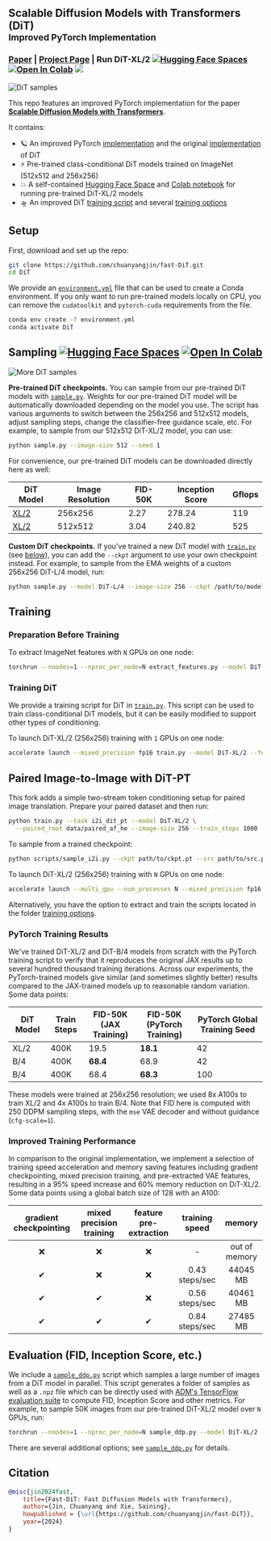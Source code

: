 ## Scalable Diffusion Models with Transformers (DiT)<br><sub>Improved PyTorch Implementation</sub>

### [Paper](http://arxiv.org/abs/2212.09748) | [Project Page](https://www.wpeebles.com/DiT) | Run DiT-XL/2 [![Hugging Face Spaces](https://img.shields.io/badge/%F0%9F%A4%97%20Hugging%20Face-Spaces-blue)](https://huggingface.co/spaces/wpeebles/DiT) [![Open In Colab](https://colab.research.google.com/assets/colab-badge.svg)](http://colab.research.google.com/github/facebookresearch/DiT/blob/main/run_DiT.ipynb) <a href="https://replicate.com/arielreplicate/scalable_diffusion_with_transformers"><img src="https://replicate.com/arielreplicate/scalable_diffusion_with_transformers/badge"></a>

![DiT samples](visuals/sample_grid_0.png)

This repo features an improved PyTorch implementation for the paper [**Scalable Diffusion Models with Transformers**](https://www.wpeebles.com/DiT).

It contains:

* 🪐 An improved PyTorch [implementation](models.py) and the original [implementation](train_options/models_original.py) of DiT
* ⚡️ Pre-trained class-conditional DiT models trained on ImageNet (512x512 and 256x256)
* 💥 A self-contained [Hugging Face Space](https://huggingface.co/spaces/wpeebles/DiT) and [Colab notebook](http://colab.research.google.com/github/facebookresearch/DiT/blob/main/run_DiT.ipynb) for running pre-trained DiT-XL/2 models
* 🛸 An improved DiT [training script](train.py) and several [training options](train_options)

## Setup

First, download and set up the repo:

```bash
git clone https://github.com/chuanyangjin/fast-DiT.git
cd DiT
```

We provide an [`environment.yml`](environment.yml) file that can be used to create a Conda environment. If you only want 
to run pre-trained models locally on CPU, you can remove the `cudatoolkit` and `pytorch-cuda` requirements from the file.

```bash
conda env create -f environment.yml
conda activate DiT
```


## Sampling [![Hugging Face Spaces](https://img.shields.io/badge/%F0%9F%A4%97%20Hugging%20Face-Spaces-blue)](https://huggingface.co/spaces/wpeebles/DiT) [![Open In Colab](https://colab.research.google.com/assets/colab-badge.svg)](http://colab.research.google.com/github/facebookresearch/DiT/blob/main/run_DiT.ipynb)
![More DiT samples](visuals/sample_grid_1.png)

**Pre-trained DiT checkpoints.** You can sample from our pre-trained DiT models with [`sample.py`](sample.py). Weights for our pre-trained DiT model will be 
automatically downloaded depending on the model you use. The script has various arguments to switch between the 256x256
and 512x512 models, adjust sampling steps, change the classifier-free guidance scale, etc. For example, to sample from
our 512x512 DiT-XL/2 model, you can use:

```bash
python sample.py --image-size 512 --seed 1
```

For convenience, our pre-trained DiT models can be downloaded directly here as well:

| DiT Model     | Image Resolution | FID-50K | Inception Score | Gflops | 
|---------------|------------------|---------|-----------------|--------|
| [XL/2](https://dl.fbaipublicfiles.com/DiT/models/DiT-XL-2-256x256.pt) | 256x256          | 2.27    | 278.24          | 119    |
| [XL/2](https://dl.fbaipublicfiles.com/DiT/models/DiT-XL-2-512x512.pt) | 512x512          | 3.04    | 240.82          | 525    |


**Custom DiT checkpoints.** If you've trained a new DiT model with [`train.py`](train.py) (see [below](#training-dit)), you can add the `--ckpt`
argument to use your own checkpoint instead. For example, to sample from the EMA weights of a custom 
256x256 DiT-L/4 model, run:

```bash
python sample.py --model DiT-L/4 --image-size 256 --ckpt /path/to/model.pt
```


## Training
### Preparation Before Training
To extract ImageNet features with `N` GPUs on one node:

```bash
torchrun --nnodes=1 --nproc_per_node=N extract_features.py --model DiT-XL/2 --data-path /path/to/imagenet/train --features-path /path/to/store/features --global-batch-size=256
```

### Training DiT
We provide a training script for DiT in [`train.py`](train.py). This script can be used to train class-conditional 
DiT models, but it can be easily modified to support other types of conditioning. 

To launch DiT-XL/2 (256x256) training with `1` GPUs on one node:

```bash
accelerate launch --mixed_precision fp16 train.py --model DiT-XL/2 --feature-path /path/to/store/features
```

## Paired Image-to-Image with DiT-PT

This fork adds a simple two-stream token conditioning setup for paired image translation. Prepare your paired dataset and then run:

```bash
python train.py --task i2i_dit_pt --model DiT-XL/2 \
  --paired_root data/paired_af_he --image-size 256 --train_steps 1000
```

To sample from a trained checkpoint:

```bash
python scripts/sample_i2i.py --ckpt path/to/ckpt.pt --src path/to/src.png --image-size 256
```

To launch DiT-XL/2 (256x256) training with `N` GPUs on one node:
```bash
accelerate launch --multi_gpu --num_processes N --mixed_precision fp16 train.py --model DiT-XL/2 --feature-path /path/to/store/features
```

Alternatively, you have the option to extract and train the scripts located in the folder [training options](train_options).


### PyTorch Training Results

We've trained DiT-XL/2 and DiT-B/4 models from scratch with the PyTorch training script
to verify that it reproduces the original JAX results up to several hundred thousand training iterations. Across our experiments, the PyTorch-trained models give 
similar (and sometimes slightly better) results compared to the JAX-trained models up to reasonable random variation. Some data points:

| DiT Model  | Train Steps | FID-50K<br> (JAX Training) | FID-50K<br> (PyTorch Training) | PyTorch Global Training Seed |
|------------|-------------|----------------------------|--------------------------------|------------------------------|
| XL/2       | 400K        | 19.5                       | **18.1**                       | 42                           |
| B/4        | 400K        | **68.4**                   | 68.9                           | 42                           |
| B/4        | 400K        | 68.4                       | **68.3**                       | 100                          |

These models were trained at 256x256 resolution; we used 8x A100s to train XL/2 and 4x A100s to train B/4. Note that FID 
here is computed with 250 DDPM sampling steps, with the `mse` VAE decoder and without guidance (`cfg-scale=1`). 


### Improved Training Performance
In comparison to the original implementation, we implement a selection of training speed acceleration and memory saving features including gradient checkpointing, mixed precision training, and pre-extracted VAE features, resulting in a 95% speed increase and 60% memory reduction on DiT-XL/2. Some data points using a global batch size of 128 with an A100:
 
| gradient checkpointing | mixed precision training | feature pre-extraction | training speed | memory       |
|:----------------------:|:------------------------:|:----------------------:|:--------------:|:------------:|
| ❌                    | ❌                       | ❌                    | -              | out of memory|
| ✔                     | ❌                       | ❌                    | 0.43 steps/sec | 44045 MB     |
| ✔                     | ✔                        | ❌                    | 0.56 steps/sec | 40461 MB     |
| ✔                     | ✔                        | ✔                     | 0.84 steps/sec | 27485 MB     |


## Evaluation (FID, Inception Score, etc.)

We include a [`sample_ddp.py`](sample_ddp.py) script which samples a large number of images from a DiT model in parallel. This script 
generates a folder of samples as well as a `.npz` file which can be directly used with [ADM's TensorFlow
evaluation suite](https://github.com/openai/guided-diffusion/tree/main/evaluations) to compute FID, Inception Score and
other metrics. For example, to sample 50K images from our pre-trained DiT-XL/2 model over `N` GPUs, run:

```bash
torchrun --nnodes=1 --nproc_per_node=N sample_ddp.py --model DiT-XL/2 --num-fid-samples 50000
```

There are several additional options; see [`sample_ddp.py`](sample_ddp.py) for details.


## Citation

```bibtex
@misc{jin2024fast,
    title={Fast-DiT: Fast Diffusion Models with Transformers},
    author={Jin, Chuanyang and Xie, Saining},
    howpublished = {\url{https://github.com/chuanyangjin/fast-DiT}},
    year={2024}
}
```
